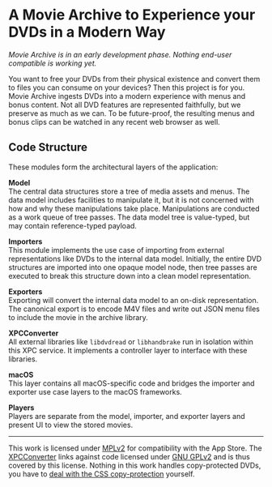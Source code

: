 A Movie Archive to Experience your DVDs in a Modern Way
=======================================================

*Movie Archive is in an early development phase. Nothing end-user compatible is working yet.*

You want to free your DVDs from their physical existence and convert them to files you can 
consume on your devices? Then this project is for you. Movie Archive ingests DVDs into a 
modern experience with menus and bonus content. Not all DVD features are represented 
faithfully, but we preserve as much as we can. To be future-proof, the resulting menus and 
bonus clips can be watched in any recent web browser as well.

Code Structure
--------------

These modules form the architectural layers of the application:

**Model**  
The central data structures store a tree of media assets and menus. The data model includes 
facilities to manipulate it, but it is not concerned with how and why these manipulations 
take place. Manipulations are conducted as a work queue of tree passes. The data model tree 
is value-typed, but may contain reference-typed payload.

**Importers**  
This module implements the use case of importing from external representations like DVDs to 
the internal data model. Initially, the entire DVD structures are imported into one opaque 
model node, then tree passes are executed to break this structure down into a clean model 
representation.

**Exporters**  
Exporting will convert the internal data model to an on-disk representation. The canonical 
export is to encode M4V files and write out JSON menu files to include the movie in the 
archive library.

**XPCConverter**  
All external libraries like `libdvdread` or `libhandbrake` run in isolation within this XPC 
service. It implements a controller layer to interface with these libraries.

**macOS**  
This layer contains all macOS-specific code and bridges the importer and exporter use case 
layers to the macOS frameworks.

**Players**  
Players are separate from the model, importer, and exporter layers and present UI to view 
the stored movies.

___
This work is licensed under [MPLv2](https://www.mozilla.org/en-US/MPL/2.0/) for 
compatibility with the App Store. The [XPCConverter](XPCConverter) links against code 
licensed under [GNU GPLv2](https://www.gnu.org/licenses/old-licenses/gpl-2.0.html) and is 
thus covered by this license. Nothing in this work handles copy-protected DVDs, you have to 
[deal with the CSS copy-protection](http://www.videolan.org/developers/libdvdcss.html) 
yourself.
